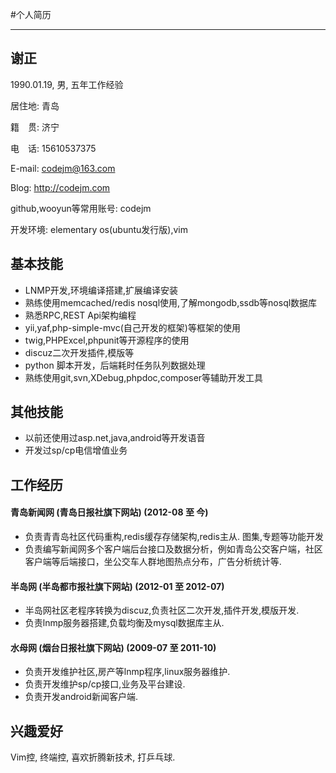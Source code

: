 #个人简历


----------


## 谢正

1990.01.19, 男, 五年工作经验

居住地: 青岛

籍　贯: 济宁

电　话: 15610537375

E-mail: codejm@163.com

Blog: http://codejm.com

github,wooyun等常用账号: codejm

开发环境: elementary os(ubuntu发行版),vim

## 基本技能

* LNMP开发,环境编译搭建,扩展编译安装
* 熟练使用memcached/redis nosql使用,了解mongodb,ssdb等nosql数据库
* 熟悉RPC,REST Api架构编程
* yii,yaf,php-simple-mvc(自己开发的框架)等框架的使用
* twig,PHPExcel,phpunit等开源程序的使用
* discuz二次开发插件,模版等
* python 脚本开发，后端耗时任务队列数据处理
* 熟练使用git,svn,XDebug,phpdoc,composer等辅助开发工具

## 其他技能

* 以前还使用过asp.net,java,android等开发语音
* 开发过sp/cp电信增值业务

## 工作经历

#### 青岛新闻网 (青岛日报社旗下网站) (2012-08 至 今)

* 负责青青岛社区代码重构,redis缓存存储架构,redis主从. 图集,专题等功能开发
* 负责编写新闻网多个客户端后台接口及数据分析，例如青岛公交客户端，社区客户端等后端接口，坐公交车人群地图热点分布，广告分析统计等.

#### 半岛网 (半岛都市报社旗下网站) (2012-01 至 2012-07)

* 半岛网社区老程序转换为discuz,负责社区二次开发,插件开发,模版开发.
* 负责lnmp服务器搭建,负载均衡及mysql数据库主从.

#### 水母网 (烟台日报社旗下网站) (2009-07 至 2011-10)

* 负责开发维护社区,房产等lnmp程序,linux服务器维护.
* 负责开发维护sp/cp接口,业务及平台建设.
* 负责开发android新闻客户端.

## 兴趣爱好

Vim控, 终端控, 喜欢折腾新技术, 打乒乓球.

